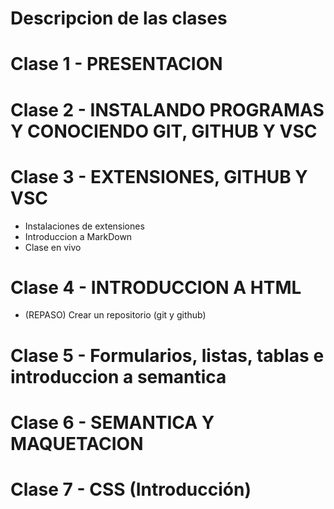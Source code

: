 # Descripcion de las clases

# Clase 1 - PRESENTACION

# Clase 2 - INSTALANDO PROGRAMAS Y CONOCIENDO GIT, GITHUB Y VSC

# Clase 3 - EXTENSIONES, GITHUB Y VSC

- Instalaciones de extensiones
- Introduccion a MarkDown
- Clase en vivo

# Clase 4 - INTRODUCCION A HTML
- (REPASO) Crear un repositorio (git y github)

# Clase 5 - Formularios, listas, tablas e introduccion a semantica

# Clase 6 - SEMANTICA Y MAQUETACION

# Clase 7 - CSS (Introducción)
